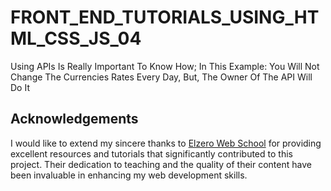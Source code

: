 # FRONT_END_TUTORIALS_USING_HTML_CSS_JS_04

Using APIs Is Really Important To Know How; In This Example: You Will Not Change The Currencies Rates Every Day, But, The Owner Of The API Will Do It


## Acknowledgements

I would like to extend my sincere thanks to [Elzero Web School](https://elzero.org) for providing excellent resources and tutorials that significantly contributed to this project. Their dedication to teaching and the quality of their content have been invaluable in enhancing my web development skills.
